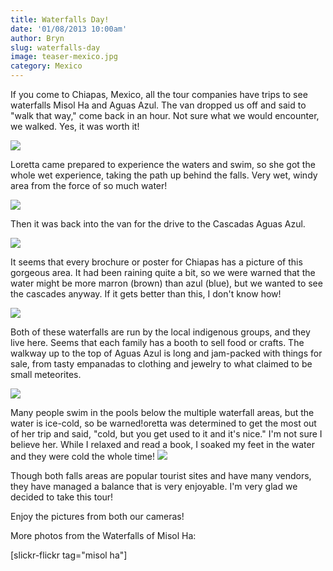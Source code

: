 ```yaml
---
title: Waterfalls Day!
date: '01/08/2013 10:00am'
author: Bryn
slug: waterfalls-day
image: teaser-mexico.jpg
category: Mexico
---
```

If you come to Chiapas, Mexico, all the tour companies have trips to see waterfalls Misol Ha and Aguas Azul. The van dropped us off and said to "walk that way," come back in an hour. Not sure what we would encounter, we walked. Yes, it was worth it!

[![](http://farm9.staticflickr.com/8075/8318194354_f2de0f3ab8.jpg)](http://www.flickr.com/photos/48315294@N00/8318194354/in/set-72157632361522067)

Loretta came prepared to experience the waters and swim, so she got the whole wet experience, taking the path up behind the falls. Very wet, windy area from the force of so much water!

[![](http://farm9.staticflickr.com/8221/8318262572_9791f71810.jpg)](http://www.flickr.com/photos/48315294@N00/8318262572/in/set-72157632361522067)

Then it was back into the van for the drive to the Cascadas Aguas Azul.

[![](http://farm9.staticflickr.com/8075/8317207841_ce486e8928.jpg)](http://www.flickr.com/photos/48315294@N00/8317207841/in/set-72157632361522067)

It seems that every brochure or poster for Chiapas has a picture of this gorgeous area. It had been raining quite a bit, so we were warned that the water might be more marron (brown) than azul (blue), but we wanted to see the cascades anyway. If it gets better than this, I don't know how!

[![](http://farm9.staticflickr.com/8224/8318357450_48242b560e.jpg)](http://www.flickr.com/photos/48315294@N00/8318357450/in/set-72157632361522067)

Both of these waterfalls are run by the local indigenous groups, and they live here. Seems that each family has a booth to sell food or crafts. The walkway up to the top of Aguas Azul is long and jam-packed with things for sale, from tasty empanadas to clothing and jewelry to what claimed to be small meteorites.

[![](http://farm9.staticflickr.com/8216/8317253345_4fca237e87.jpg)](http://www.flickr.com/photos/48315294@N00/8317253345/in/set-72157632361522067)

Many people swim in the pools below the multiple waterfall areas, but the water is ice-cold, so be warned!oretta was determined to get the most out of her trip and said, "cold, but you get used to it and it's nice." I'm not sure I believe her. While I relaxed and read a book, I soaked my feet in the water and they were cold the whole time!
[![](http://farm9.staticflickr.com/8218/8317393903_a807e6f375.jpg)](http://www.flickr.com/photos/48315294@N00/8317393903/in/set-72157632361522067)

Though both falls areas are popular tourist sites and have many vendors, they have managed a balance that is very enjoyable. I'm very glad we decided to take this tour!

Enjoy the pictures from both our cameras!

More photos from the Waterfalls of Misol Ha:

[slickr-flickr tag="misol ha"]